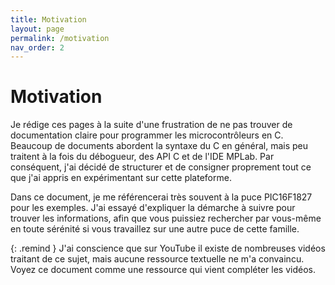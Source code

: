 ```yaml
---
title: Motivation
layout: page
permalink: /motivation
nav_order: 2
---
```


# Motivation

Je rédige ces pages à la suite d'une frustration de ne pas trouver de documentation claire pour programmer les microcontrôleurs en C. Beaucoup de documents abordent la syntaxe du C en général, mais peu traitent à la fois du débogueur, des API C et de l'IDE MPLab. Par conséquent, j'ai décidé de structurer et de consigner proprement tout ce que j'ai appris en expérimentant sur cette plateforme.

Dans ce document, je me référencerai très souvent à la puce PIC16F1827 pour les exemples. J'ai essayé d'expliquer la démarche à suivre pour trouver les informations, afin que vous puissiez rechercher par vous-même en toute sérénité si vous travaillez sur une autre puce de cette famille.

{: .remind }
J'ai conscience que sur YouTube il existe de nombreuses vidéos traitant de ce sujet, mais aucune ressource textuelle ne m'a convaincu. Voyez ce document comme une ressource qui vient compléter les vidéos.